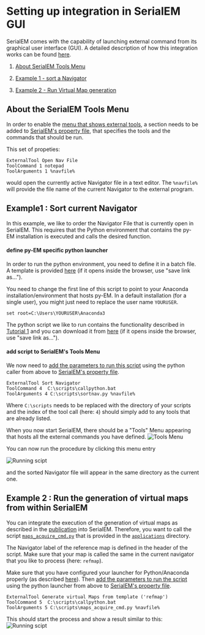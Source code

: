 # Setting up integration in SerialEM GUI

SerialEM comes with the capability of launching external command from its graphical user interface (GUI).
A detailed description of how this integration works can be found [here](https://bio3d.colorado.edu/SerialEM/hlp/html/menu_tools.htm "Tools Menu - SerialEM Help").

1. [About SerialEM Tools Menu](#tools)

2. [Example 1 - sort a Navigator](#sort)

3. [Example 2 - Run Virtual Map generation](#vmaps)

## About the SerialEM Tools Menu<a name="tools"></a>

In order to enable the [menu that shows external tools](https://bio3d.colorado.edu/SerialEM/hlp/html/menu_tools.htm "Tools Menu - SerialEM Help"), a section needs to be added to [SerialEM's property file](https://bio3d.colorado.edu/SerialEM/hlp/html//about_properties.htm "Property files - SerialEM Help"), that specifies the tools and the commands that should be run.

This set of propeties:
```
ExternalTool Open Nav File
ToolCommand 1 notepad
ToolArguments 1 %navfile%
```
would open the currently active Navigator file in a text editor. The `%navfile%` will provide the file name of the current Navigator to the external program.

## Example1 : Sort current Navigator<a name="sort"></a>

In this example, we like to order the Navigator File that is currently open in SerialEM. This requires that the Python environment that contains the py-EM installation is executed and calls the desired function.

#### define py-EM specific python launcher<a name="launcher"></a>

In order to run the python environment, you need to define it in a batch file. A template is provided [here](https://git.embl.de/schorb/pyem/raw/master/tutorials/callpython.bat?inline=false) (if it opens inside the browser, use "save link as...").

You need to change the first line of this script to point to your Anaconda installation/environment that hosts py-EM. In a default installation (for a single user), you might just need to replace the user name `YOURUSER`.
```
set root=C:\Users\YOURUSER\Anaconda3
```

The python script we like to run contains the functionality described in [Tutorial 1](https://git.embl.de/schorb/pyem/tree/master#tutorials) and you can download it from [here](https://git.embl.de/schorb/pyem/raw/master/applications/sortnav.py?inline=false) (if it opens inside the browser, use "save link as...").

#### add script to SerialEM's Tools Menu

We now need to [add the parameters to run this script](https://bio3d.colorado.edu/SerialEM/hlp/html/menu_tools.htm "Tools Menu - SerialEM Help") using the python caller from above to [SerialEM's property file](https://bio3d.colorado.edu/SerialEM/hlp/html//about_properties.htm "Property files - SerialEM Help").

```
ExternalTool Sort Navigator
ToolCommand 4  C:\scripts\callpython.bat
ToolArguments 4 C:\scripts\sortnav.py %navfile%
```

Where `C:\scripts` needs to be replaced with the directory of your scripts and the index of the tool call (here: `4`) should simply add to any tools that are already listed.

When you now start SerialEM, there should be a "Tools" Menu appearing that hosts all the external commands you have defined.
![Tools Menu](https://git.embl.de/schorb/pyem/raw/master/doc/images/serialemtools.png)

You can now run the procedure by clicking this menu entry

![Running scipt](https://git.embl.de/schorb/pyem/raw/master/doc/images/sortnav.png)

and the sorted Navigator file will appear in the same directory as the current one.




## Example 2 : Run the generation of virtual maps from within SerialEM<a name="vmaps"></a>

You can integrate the execution of the generation of virtual maps as described in the [publication](https://doi.org/10.1038/s41592-019-0396-9) into SerialEM. Therefore, you want to call the script [`maps_acquire_cmd.py`](https://git.embl.de/schorb/pyem/raw/master/applications/maps_acquire_cmd.py?inline=false) that is provided in the [`applications`](https://git.embl.de/schorb/pyem/tree/master/applications) directory.

The Navigator label of the reference map is defined in the header of the script. Make sure that your map is called the same in the current navigator that you like to process (here: `refmap`).

Make sure that you have configured your launcher for Python/Anaconda properly (as described [here](#launcher)). Then [add the parameters to run the script](https://bio3d.colorado.edu/SerialEM/hlp/html/menu_tools.htm "Tools Menu - SerialEM Help") using the python launcher from above to [SerialEM's property file](https://bio3d.colorado.edu/SerialEM/hlp/html//about_properties.htm "Property files - SerialEM Help").

```
ExternalTool Generate virtual Maps from template ('refmap')
ToolCommand 5  C:\scripts\callpython.bat
ToolArguments 5 C:\scripts\maps_acquire_cmd.py %navfile%
```

This should start the process and show a result similar to this:
![Running scipt](https://git.embl.de/schorb/pyem/raw/master/doc/images/virtmap_tools.png)
